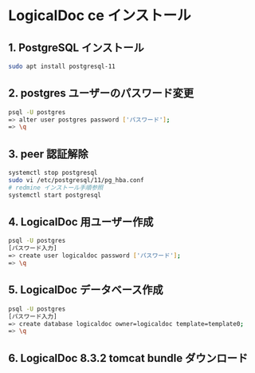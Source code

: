 # LogicalDoc ce インストール  
  
## 1. PostgreSQL インストール  
```bash
sudo apt install postgresql-11
```
  
## 2. postgres ユーザーのパスワード変更
```bash
psql -U postgres
=> alter user postgres password ['パスワード'];
=> \q
```
  
## 3. peer 認証解除  
```bash
systemctl stop postgresql
sudo vi /etc/postgresql/11/pg_hba.conf
# redmine インストール手順参照
systemctl start postgresql
```
  
## 4. LogicalDoc 用ユーザー作成  
```bash
psql -U postgres
[パスワード入力]
=> create user logicaldoc password ['パスワード'];
=> \q
```
  
## 5. LogicalDoc データベース作成  
```bash
psql -U postgres
[パスワード入力]
=> create database logicaldoc owner=logicaldoc template=template0;
=> \q
```
  
## 6. LogicalDoc 8.3.2 tomcat bundle ダウンロード  

